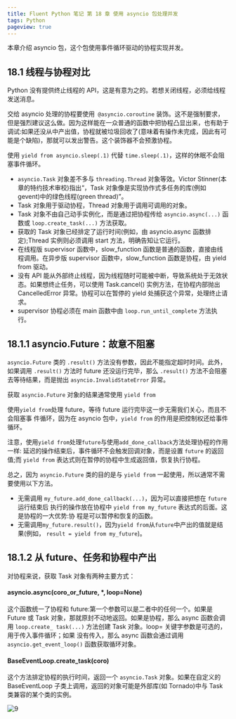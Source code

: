```yaml
---
title: Fluent Python 笔记 第 18 章 使用 asyncio 包处理并发
tags: Python
pageview: true
---
```

本章介绍 asyncio 包，这个包使用事件循环驱动的协程实现并发。

## 18.1 线程与协程对比
Python 没有提供终止线程的 API，这是有意为之的。若想关闭线程，必须给线程发送消息。

交给 asyncio 处理的协程要使用` @asyncio.coroutine` 装饰。这不是强制要求，但是强烈建议这么做。因为这样能在一众普通的函数中把协程凸显出来，也有助于调试:如果还没从中产出值，协程就被垃圾回收了(意味着有操作未完成，因此有可能是个缺陷)，那就可以发出警告。这个装饰器不会预激协程。

使用 `yield from asyncio.sleep(.1)` 代替 `time.sleep(.1)`，这样的休眠不会阻塞事件循环。

- `asyncio.Task` 对象差不多与 `threading.Thread` 对象等效。Victor Stinner(本章的特约技术审校)指出“，Task 对象像是实现协作式多任务的库(例如 gevent)中的绿色线程(green thread)”。
- Task 对象用于驱动协程，Thread 对象用于调用可调用的对象。
- Task 对象不由自己动手实例化，而是通过把协程传给 `asyncio.async(...)` 函数或 `loop.create_task(...)` 方法获取。
- 获取的 Task 对象已经排定了运行时间(例如，由 asyncio.async 函数排定);Thread 实例则必须调用 start 方法，明确告知让它运行。
- 在线程版 supervisor 函数中，slow_function 函数是普通的函数，直接由线程调用。在异步版 supervisor 函数中，slow_function 函数是协程，由 yield from 驱动。
- 没有 API 能从外部终止线程，因为线程随时可能被中断，导致系统处于无效状态。如果想终止任务，可以使用 Task.cancel() 实例方法，在协程内部抛出 CancelledError 异常。协程可以在暂停的 yield 处捕获这个异常，处理终止请求。
- supervisor 协程必须在 main 函数中由 `loop.run_until_complete` 方法执行。

## 18.1.1 asyncio.Future：故意不阻塞
`asyncio.Future` 类的 `.result()` 方法没有参数，因此不能指定超时时间。此外，如果调用 `.result()` 方法时 future 还没运行完毕，那么 `.result()` 方法不会阻塞去等待结果，而是抛出 `asyncio.InvalidStateError` 异常。

获取 `asyncio.Future` 对象的结果通常使用 `yield from`

使用`yield from`处理 future，等待 future 运行完毕这一步无需我们关心，而且不会阻塞事 件循环，因为在 asyncio 包中，`yield from` 的作用是把控制权还给事件循环。

注意，使用`yield from`处理`future`与使用`add_done_callback`方法处理协程的作用一样: 延迟的操作结束后，事件循环不会触发回调对象，而是设置 `future` 的返回值;而 `yield from` 表达式则在暂停的协程中生成返回值，恢复执行协程。

总之，因为 `asyncio.Future` 类的目的是与 `yield from` 一起使用，所以通常不需要使用以下方法。

- 无需调用 `my_future.add_done_callback(...)`，因为可以直接把想在 `future` 运行结束后 执行的操作放在协程中 `yield from my_future` 表达式的后面。这是协程的一大优势:协 程是可以暂停和恢复的函数。
- 无需调用`my_future.result()`，因为`yield from`从`future`中产出的值就是结果(例如， `result = yield from my_future`)。

## 18.1.2 从 future、任务和协程中产出

对协程来说，获取 Task 对象有两种主要方式：

#### asyncio.async(coro_or_future, *, loop=None)

这个函数统一了协程和 future:第一个参数可以是二者中的任何一个。如果是 Future 或 Task 对象，那就原封不动地返回。如果是协程，那么 async 函数会调用 `loop.create_ task(...)` 方法创建 Task 对象。loop= 关键字参数是可选的，用于传入事件循环；如果 没有传入，那么 async 函数会通过调用 `asyncio.get_event_loop()` 函数获取循环对象。

#### BaseEventLoop.create_task(coro)

这个方法排定协程的执行时间，返回一个 `asyncio.Task` 对象。如果在自定义的 BaseEventLoop 子类上调用，返回的对象可能是外部库(如 Tornado)中与 Task 类兼容的某个类的实例。



















![9](https://github.com/zhangchaosd/superchao/raw/master/_posts/assets/20230212/9.png)
